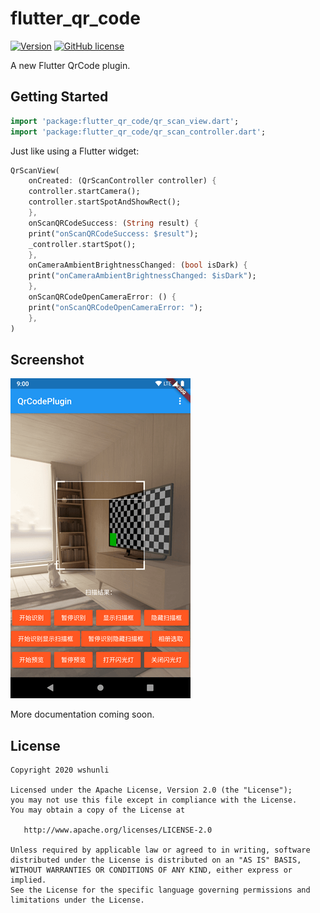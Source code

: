 # flutter_qr_code

[![Version](https://img.shields.io/pub/v/flutter_qr_code.svg)](https://pub.dev/packages/flutter_qr_code) 
[![GitHub license](https://img.shields.io/github/license/wshunli/flutter_qr_code.svg)](https://github.com/wshunli/flutter_qr_code/blob/master/LICENSE)

A new Flutter QrCode plugin.

## Getting Started


```dart
import 'package:flutter_qr_code/qr_scan_view.dart';
import 'package:flutter_qr_code/qr_scan_controller.dart';
```

Just like using a Flutter widget:

```dart
QrScanView(
    onCreated: (QrScanController controller) {
    controller.startCamera();
    controller.startSpotAndShowRect();
    },
    onScanQRCodeSuccess: (String result) {
    print("onScanQRCodeSuccess: $result");
    _controller.startSpot();
    },
    onCameraAmbientBrightnessChanged: (bool isDark) {
    print("onCameraAmbientBrightnessChanged: $isDark");
    },
    onScanQRCodeOpenCameraError: () {
    print("onScanQRCodeOpenCameraError: ");
    },
)
```

## Screenshot

![](./screenshot.png)

More documentation coming soon.

## License

    Copyright 2020 wshunli

    Licensed under the Apache License, Version 2.0 (the "License");
    you may not use this file except in compliance with the License.
    You may obtain a copy of the License at

       http://www.apache.org/licenses/LICENSE-2.0

    Unless required by applicable law or agreed to in writing, software
    distributed under the License is distributed on an "AS IS" BASIS,
    WITHOUT WARRANTIES OR CONDITIONS OF ANY KIND, either express or implied.
    See the License for the specific language governing permissions and
    limitations under the License.

